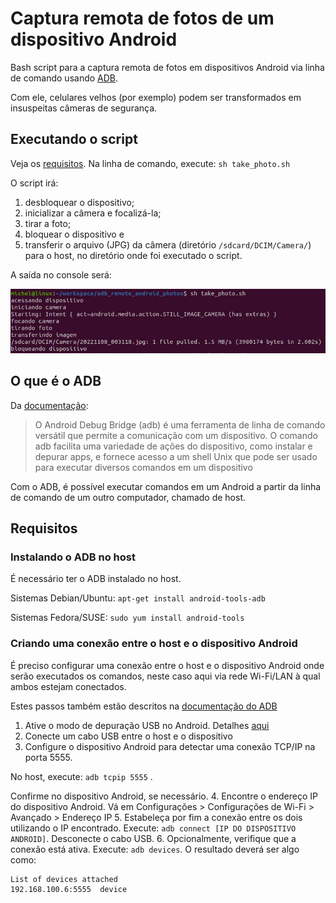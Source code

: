 # Captura remota de fotos de um dispositivo Android
Bash script para a captura remota de fotos em dispositivos Android via linha de comando usando [ADB](https://developer.android.com/studio/command-line/adb?hl=pt-br).

Com ele, celulares velhos (por exemplo) podem ser transformados em insuspeitas câmeras de segurança.

## Executando o script
Veja os [requisitos](#requisitos). Na linha de comando, execute: `sh take_photo.sh`

O script irá:
1. desbloquear o dispositivo;
2. inicializar a câmera e focalizá-la;
3. tirar a foto;
4. bloquear o dispositivo e 
5. transferir o arquivo (JPG) da câmera (diretório `/sdcard/DCIM/Camera/`) para o host, no diretório onde foi executado o script.

A saída no console será:

![saída no console](assets/console_output.png)

## O que é o ADB
Da [documentação](https://developer.android.com/studio/command-line/adb?hl=pt-br):
>O Android Debug Bridge (adb) é uma ferramenta de linha de comando versátil que permite a comunicação com um dispositivo. O comando adb facilita uma variedade de ações do dispositivo, como instalar e depurar apps, e fornece acesso a um shell Unix que pode ser usado para executar diversos comandos em um dispositivo

Com o ADB, é possível executar comandos em um Android a partir da linha de comando de um outro computador, chamado de host.

## Requisitos

### Instalando o ADB no host

É necessário ter o ADB instalado no host. 

Sistemas Debian/Ubuntu: `apt-get install android-tools-adb`

Sistemas Fedora/SUSE: `sudo yum install android-tools`

### Criando uma conexão entre o host e o dispositivo Android

É preciso configurar uma conexão entre o host e o dispositivo Android onde serão executados os comandos, neste caso aqui via rede Wi-Fi/LAN à qual ambos estejam conectados. 

Estes passos também estão descritos na [documentação do ADB](https://developer.android.com/studio/command-line/adb?hl=pt-br#wireless)

1. Ative o modo de depuração USB no Android. Detalhes [aqui](https://developer.android.com/studio/debug/dev-options?hl=pt-br#:~:text=Para%20ativar%20as%20op%C3%A7%C3%B5es%20do,o%20dispositivo%20%3E%20N%C3%BAmero%20da%20vers%C3%A3o)
2. Conecte um cabo USB entre o host e o dispositivo
3. Configure o dispositivo Android para detectar uma conexão TCP/IP na porta 5555. 

No host, execute: `adb tcpip 5555` . 

Confirme no dispositivo Android, se necessário.
4. Encontre o endereço IP do dispositivo Android. Vá em Configurações > Configurações de Wi-Fi > Avançado > Endereço IP
5. Estabeleça por fim a conexão entre os dois utilizando o IP encontrado. Execute: `adb connect [IP DO DISPOSITIVO ANDROID]`. Desconecte o cabo USB.
6. Opcionalmente, verifique que a conexão está ativa. Execute: `adb devices`. O resultado deverá ser algo como:
```
List of devices attached
192.168.100.6:5555	device
```